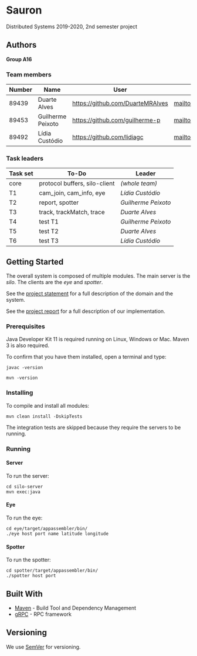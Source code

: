 # Sauron

Distributed Systems 2019-2020, 2nd semester project


## Authors

**Group A16**

### Team members

| Number | Name              | User                                 | Email                                         |
| -------|-------------------|--------------------------------------|-----------------------------------------------|
| 89439  | Duarte Alves      | <https://github.com/DuarteMRAlves>   | <mailto:duartemalves@tecnico.ulisboa.pt>      |
| 89453  | Guilherme Peixoto | <https://github.com/guilherme-p>     | <mailto:guilherme.peixoto@tecnico.ulisboa.pt> |
| 89492  | Lídia Custódio    | <https://github.com/lidiagc>         | <mailto:lidiagcustodio@tecnico.ulisboa.pt>    |

### Task leaders

| Task set | To-Do                         | Leader              |
| ---------|-------------------------------| --------------------|
| core     | protocol buffers, silo-client | _(whole team)_      |
| T1       | cam_join, cam_info, eye       | _Lídia Custódio_    |
| T2       | report, spotter               | _Guilherme Peixoto_ |
| T3       | track, trackMatch, trace      | _Duarte Alves_      |
| T4       | test T1                       | _Guilherme Peixoto_ |
| T5       | test T2                       | _Duarte Alves_      |
| T6       | test T3                       | _Lídia Custódio_    |


## Getting Started

The overall system is composed of multiple modules.
The main server is the _silo_.
The clients are the _eye_ and _spotter_.

See the [project statement](https://github.com/tecnico-distsys/Sauron/blob/master/README.md) for a full description of the domain and the system.

See the [project report](https://github.com/guilherme-p/A16-Sauron/blob/master/report/README.md) for a full description of our implementation.

### Prerequisites

Java Developer Kit 11 is required running on Linux, Windows or Mac.
Maven 3 is also required.

To confirm that you have them installed, open a terminal and type:

```
javac -version

mvn -version
```

### Installing

To compile and install all modules:

```
mvn clean install -DskipTests
```

The integration tests are skipped because they require the servers to be running.


### Running

#### Server

To run the server:

```
cd silo-server
mvn exec:java
```

#### Eye

To run the eye:

```
cd eye/target/appassembler/bin/
./eye host port name latitude longitude
```

#### Spotter

To run the spotter:

```
cd spotter/target/appassembler/bin/
./spotter host port
```

## Built With

* [Maven](https://maven.apache.org/) - Build Tool and Dependency Management
* [gRPC](https://grpc.io/) - RPC framework


## Versioning

We use [SemVer](http://semver.org/) for versioning. 
